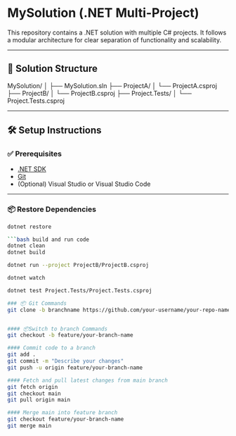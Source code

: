 # MySolution (.NET Multi-Project)

This repository contains a .NET solution with multiple C# projects. It follows a modular architecture for clear separation of functionality and scalability.

---

## 📁 Solution Structure

MySolution/
│
├── MySolution.sln
├── ProjectA/
│ └── ProjectA.csproj
├── ProjectB/
│ └── ProjectB.csproj
├── Project.Tests/
│ └── Project.Tests.csproj


---

## 🛠️ Setup Instructions

### ✅ Prerequisites

- [.NET SDK](https://dotnet.microsoft.com/download)
- [Git](https://git-scm.com/)
- (Optional) Visual Studio or Visual Studio Code

---

### 📦 Restore Dependencies

```bash
dotnet restore

```bash build and run code
dotnet clean
dotnet build

dotnet run --project ProjectB/ProjectB.csproj

dotnet watch

dotnet test Project.Tests/Project.Tests.csproj

### 📦 Git Commands
git clone -b branchname https://github.com/your-username/your-repo-name.git .


#### 📦Switch to branch Commands
git checkout -b feature/your-branch-name

#### Commit code to a branch
git add .
git commit -m "Describe your changes"
git push -u origin feature/your-branch-name

#### Fetch and pull latest changes from main branch
git fetch origin
git checkout main
git pull origin main

#### Merge main into feature branch
git checkout feature/your-branch-name
git merge main
